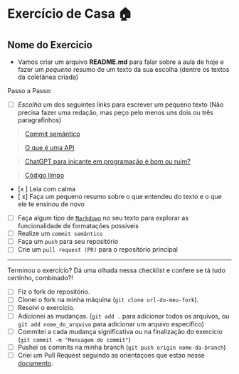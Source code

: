 # Exercício de Casa 🏠 

## Nome do Exercicio

- Vamos criar um arquivo **README.md** para falar sobre a aula de hoje e fazer um *pequeno* resumo de um texto da sua escolha (dentre os textos da coletânea criada)

Passo a Passo:

- [ ] *Escolha* um dos seguintes links para escrever um pequeno texto (Não precisa fazer uma redação, mas peço pelo menos uns dois ou três paragrafinhos)

> [Commit semântico](https://blog.geekhunter.com.br/o-que-e-commit-e-como-usar-commits-semanticos/)

> [O que é uma API](https://www.techtudo.com.br/listas/2020/06/o-que-e-api-e-para-que-serve-cinco-perguntas-e-respostas.ghtml)

> [ChatGPT para inicante em programação é bom ou ruim?](https://www.devmedia.com.br/chatgpt-para-iniciantes-em-programacao-bom-ou-ruim/43634)

> [Código limpo](https://programadorviking.com.br/codigo-limpo-o-que-e-porque-todo-programador-deve-utilizar/)

- [x ] Leia com calma
- [ x] Faça um pequeno resumo sobre o que entendeu do texto e o que ele te ensinou de novo
- [ ] Faça algum tipo de [`Markdown`](https://docs.github.com/pt/get-started/writing-on-github/getting-started-with-writing-and-formatting-on-github/basic-writing-and-formatting-syntax) no seu texto para explorar as funcionalidade de formatações possíveis
- [ ] Realize um `commit semântico`
- [ ] Faça um `push` para seu repositório
- [ ] Crie um `pull request (PR)` para o repositório principal
---

Terminou o exercício? Dá uma olhada nessa checklist e confere se tá tudo certinho, combinado?!

- [ ] Fiz o fork do repositório.
- [ ] Clonei o fork na minha máquina (`git clone url-do-meu-fork`).
- [ ] Resolvi o exercício.
- [ ] Adicionei as mudanças. (`git add .` para adicionar todos os arquivos, ou `git add nome_do_arquivo` para adicionar um arquivo específico)
- [ ] Commitei a cada mudança significativa ou na finalização do exercício (`git commit -m "Mensagem do commit"`)
- [ ] Pushei os commits na minha branch (`git push origin nome-da-branch`)
- [ ] Criei um Pull Request seguindo as orientaçoes que estao nesse [documento](https://github.com/mflilian/repo-example/blob/main/exercicios/para-casa/instrucoes-pull-request.md).
